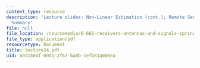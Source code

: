 ```yaml
---
content_type: resource
description: 'Lecture slides: Non-Linear Estimation (cont.); Remote Sensing; Course
  Summary'
file: null
file_location: /coursemedia/6-661-receivers-antennas-and-signals-spring-2003/0ed1504f69d12f67ba8bcefb81a008ea_lecture24.pdf
file_type: application/pdf
resourcetype: Document
title: lecture24.pdf
uid: 0ed1504f-69d1-2f67-ba8b-cefb81a008ea
---
```

